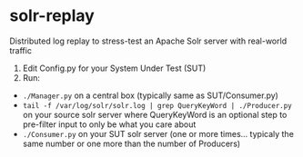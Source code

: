 solr-replay
===========

Distributed log replay to stress-test an Apache Solr server with real-world traffic

1. Edit Config.py for your System Under Test (SUT)
2. Run:
* `./Manager.py` on a central box (typically same as SUT/Consumer.py)
* `tail -f /var/log/solr/solr.log | grep QueryKeyWord | ./Producer.py` on your source solr server where QueryKeyWord is an optional step to pre-filter input to only be what you care about
* `./Consumer.py` on your SUT solr server (one or more times... typicaly the same number or one more than the number of Producers)